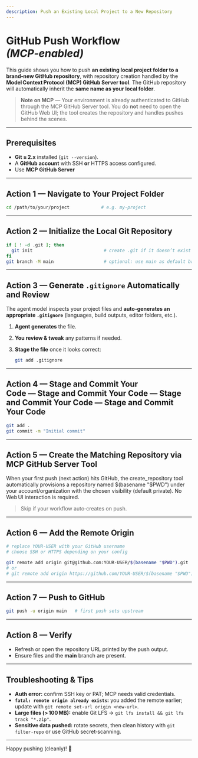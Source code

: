 ```yaml
---
description: Push an Existing Local Project to a New Repository
---
```


# GitHub Push Workflow *(MCP‑enabled)*

This guide shows you how to push **an existing local project folder to a brand‑new GitHub repository**, with repository creation handled by the **Model Context Protocol (MCP) GitHub Server tool**. The GitHub repository will automatically inherit the **same name as your local folder**.

> **Note on MCP** — Your environment is already authenticated to GitHub through the MCP GitHub Server tool. You do **not** need to open the GitHub Web UI; the tool creates the repository and handles pushes behind the scenes.

---

## Prerequisites

* **Git ≥ 2.x** installed (`git --version`).
* A **GitHub account** with SSH **or** HTTPS access configured.
* Use **MCP GitHub Server**

---

## Action 1 — Navigate to Your Project Folder

```bash
cd /path/to/your/project            # e.g. my-project
```

---

## Action 2 — Initialize the Local Git Repository

```bash
if [ ! -d .git ]; then
  git init                           # create .git if it doesn’t exist
fi
git branch -M main                   # optional: use main as default branch
```

---

## Action 3 — Generate `.gitignore` Automatically and Review

The agent model inspects your project files and **auto‑generates an appropriate `.gitignore`** (languages, build outputs, editor folders, etc.).

1. **Agent generates** the file.
2. **You review & tweak** any patterns if needed.
3. **Stage the file** once it looks correct:

   ```bash
   git add .gitignore
   ```

---

## Action 4 — Stage and Commit Your Code — Stage and Commit Your Code — Stage and Commit Your Code — Stage and Commit Your Code

```bash
git add .
git commit -m "Initial commit"
```

---

## Action 5 — Create the Matching Repository via MCP GitHub Server Tool

When your first push (next action) hits GitHub, the create_repository tool automatically provisions a repository named $(basename "$PWD") under your account/organization with the chosen visibility (default private). No Web UI interaction is required.

> Skip if your workflow auto‑creates on push.

---

## Action 6 — Add the Remote Origin

```bash
# replace YOUR-USER with your GitHub username
# choose SSH or HTTPS depending on your config

git remote add origin git@github.com:YOUR-USER/$(basename "$PWD").git
# or
# git remote add origin https://github.com/YOUR-USER/$(basename "$PWD").git
```

---

## Action 7 — Push to GitHub


```bash
git push -u origin main   # first push sets upstream
```

---

## Action 8 — Verify

* Refresh or open the repository URL printed by the push output.
* Ensure files and the **main** branch are present.


---

## Troubleshooting & Tips

* **Auth error:** confirm SSH key or PAT; MCP needs valid credentials.
* **`fatal: remote origin already exists`:** you added the remote earlier; update with `git remote set-url origin <new-url>`.
* **Large files (> 100 MB):** enable Git LFS → `git lfs install && git lfs track "*.zip"`.
* **Sensitive data pushed:** rotate secrets, then clean history with `git filter-repo` or use GitHub secret‑scanning.

---

Happy pushing (cleanly)! 🚀